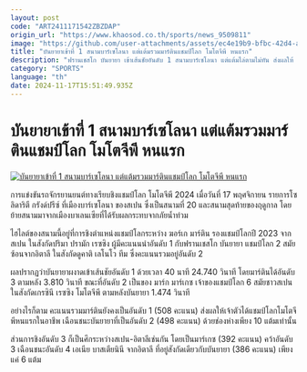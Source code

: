 ```yaml
---
layout: post
code: "ART2411171542ZBZDAP"
origin_url: "https://www.khaosod.co.th/sports/news_9509811"
image: "https://github.com/user-attachments/assets/ec4e19b9-bfbc-42d4-aa15-312610581ebf"
title: "บันยายาเข้าที่ 1 สนามบาร์เซโลนา แต่แต้มรวมมาร์ตินแชมป์โลก โมโตจีพี หนแรก"
description: "ฟรานเชสโก บันยายา เข้าเส้นชัยอันดับ 1 สนามบาร์เซโลนา แต่แต้มไล่ตามไม่ทัน ส่งผลให้ ฆอร์เก มาร์ติน ผงาดแชมป์โลก โมโตจีพี เป็นสมัยแรก"
category: "SPORTS"
language: "th"
date: 2024-11-17T15:51:49.935Z
---
```


# บันยายาเข้าที่ 1 สนามบาร์เซโลนา แต่แต้มรวมมาร์ตินแชมป์โลก โมโตจีพี หนแรก

[![บันยายาเข้าที่ 1 สนามบาร์เซโลนา แต่แต้มรวมมาร์ตินแชมป์โลก โมโตจีพี หนแรก](https://www.khaosod.co.th/wpapp/uploads/2024/11/2024-11-17T150029Z_1182723223_UP1EKBH15ORNV_RTRMADP_3_MOTOR-MOTOGP-BARCELONA.jpg "บันยายาเข้าที่ 1 สนามบาร์เซโลนา แต่แต้มรวมมาร์ตินแชมป์โลก โมโตจีพี หนแรก")](https://www.khaosod.co.th/wpapp/uploads/2024/11/2024-11-17T150029Z_1182723223_UP1EKBH15ORNV_RTRMADP_3_MOTOR-MOTOGP-BARCELONA.jpg)

การแข่งขันรถจักรยานยนต์ทางเรียบชิงแชมป์โลก โมโตจีพี 2024 เมื่อวันที่ 17 พฤศจิกายน รายการโซลิดาริตี กรังด์ปรีซ์ ที่เมืองบาร์เซโลนา ของสเปน ซึ่งเป็นสนามที่ 20 และสนามสุดท้ายของฤดูกาล โดยย้ายสนามมาจากเมืองบาเลนเซียที่ได้รับผลกระทบจากภัยน้ำท่วม

ไฮไลต์ของสนามนี้อยู่ที่การชิงตำแหน่งแชมป์โลกระหว่าง ฆอร์เก มาร์ติน รองแชมป์โลกปี 2023 จากสเปน ในสังกัดปริมา ปรามัก เรซซิง ผู้มีคะแนนนำอันดับ 1 กับฟรานเชสโก บันยายา แชมป์โลก 2 สมัยซ้อนจากอิตาลี ในสังกัดดูคาติ เลโนโว ทีม ซึ่งคะแนนรวมอยู่อันดับ 2

ผลปรากฏว่าบันยายาผงาดเข้าเส้นชัยอันดับ 1 ด้วยเวลา 40 นาที 24.740 วินาที โดยมาร์ตินได้อันดับ 3 ตามหลัง 3.810 วินาที ขณะที่อันดับ 2 เป็นของ มาร์ก มาร์เกซ เจ้าของแชมป์โลก 6 สมัยชาวสเปน ในสังกัดเกรซินี เรซซิง โมโตจีพี ตามหลังบันยายา 1.474 วินาที

อย่างไรก็ตาม คะแนนรวมมาร์ตินยังคงเป็นอันดับ 1 (508 คะแนน) ส่งผลให้เจ้าตัวได้แชมป์โลกโมโตจีพีหนแรกในอาชีพ เฉือนชนะบันยายาที่เป็นอันดับ 2 (498 คะแนน) ด้วยช่องห่างเพียง 10 แต้มเท่านั้น

ส่วนการชิงอันดับ 3 ก็เป็นศึกระหว่างสเปน-อิตาลีเช่นกัน โดยเป็นมาร์เกซ (392 คะแนน) คว้าอันดับ 3 เฉือนชนะอันดับ 4 เอเนีย บาสเตียนินี จากอิตาลี ที่อยู่สังกัดเดียวกับบันยายา (386 คะแนน) เพียงแค่ 6 แต้ม